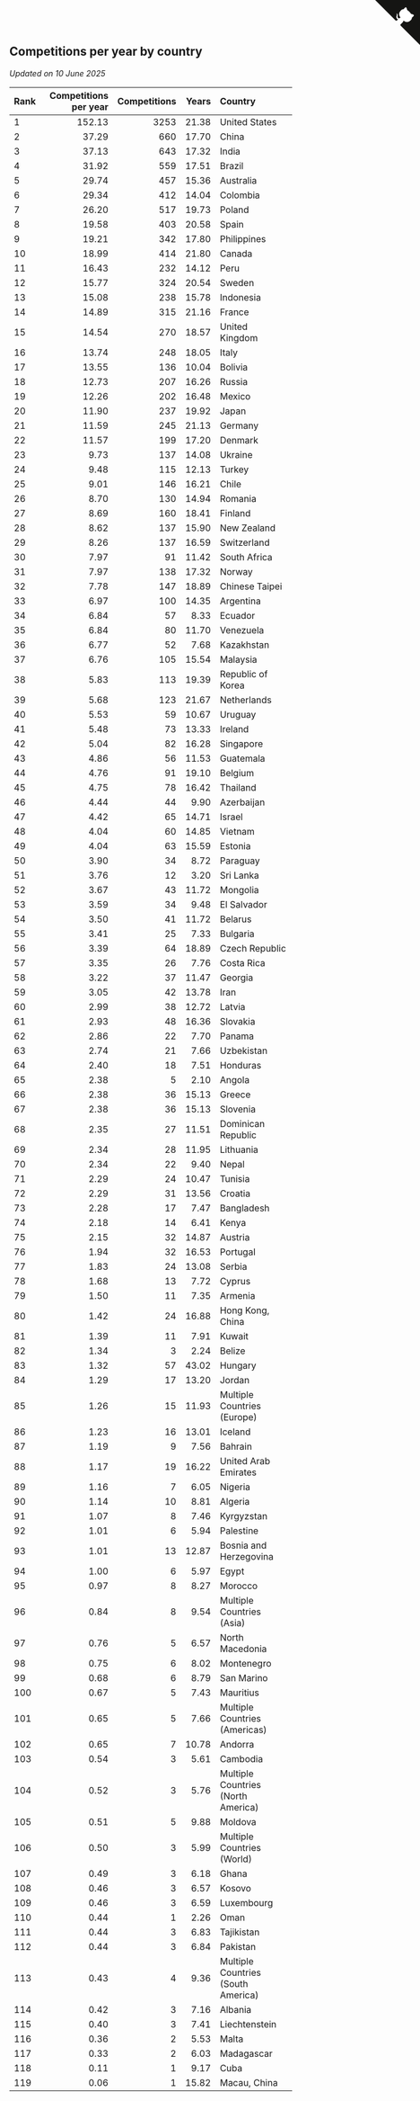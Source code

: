 ## Competitions per year by country

*Updated on 10 June 2025*

| Rank | Competitions per year | Competitions | Years | Country |
| :--- | ---: | ---: | ---: | :--- |
| 1 | 152.13 | 3253 | 21.38 | United States |
| 2 | 37.29 | 660 | 17.70 | China |
| 3 | 37.13 | 643 | 17.32 | India |
| 4 | 31.92 | 559 | 17.51 | Brazil |
| 5 | 29.74 | 457 | 15.36 | Australia |
| 6 | 29.34 | 412 | 14.04 | Colombia |
| 7 | 26.20 | 517 | 19.73 | Poland |
| 8 | 19.58 | 403 | 20.58 | Spain |
| 9 | 19.21 | 342 | 17.80 | Philippines |
| 10 | 18.99 | 414 | 21.80 | Canada |
| 11 | 16.43 | 232 | 14.12 | Peru |
| 12 | 15.77 | 324 | 20.54 | Sweden |
| 13 | 15.08 | 238 | 15.78 | Indonesia |
| 14 | 14.89 | 315 | 21.16 | France |
| 15 | 14.54 | 270 | 18.57 | United Kingdom |
| 16 | 13.74 | 248 | 18.05 | Italy |
| 17 | 13.55 | 136 | 10.04 | Bolivia |
| 18 | 12.73 | 207 | 16.26 | Russia |
| 19 | 12.26 | 202 | 16.48 | Mexico |
| 20 | 11.90 | 237 | 19.92 | Japan |
| 21 | 11.59 | 245 | 21.13 | Germany |
| 22 | 11.57 | 199 | 17.20 | Denmark |
| 23 | 9.73 | 137 | 14.08 | Ukraine |
| 24 | 9.48 | 115 | 12.13 | Turkey |
| 25 | 9.01 | 146 | 16.21 | Chile |
| 26 | 8.70 | 130 | 14.94 | Romania |
| 27 | 8.69 | 160 | 18.41 | Finland |
| 28 | 8.62 | 137 | 15.90 | New Zealand |
| 29 | 8.26 | 137 | 16.59 | Switzerland |
| 30 | 7.97 | 91 | 11.42 | South Africa |
| 31 | 7.97 | 138 | 17.32 | Norway |
| 32 | 7.78 | 147 | 18.89 | Chinese Taipei |
| 33 | 6.97 | 100 | 14.35 | Argentina |
| 34 | 6.84 | 57 | 8.33 | Ecuador |
| 35 | 6.84 | 80 | 11.70 | Venezuela |
| 36 | 6.77 | 52 | 7.68 | Kazakhstan |
| 37 | 6.76 | 105 | 15.54 | Malaysia |
| 38 | 5.83 | 113 | 19.39 | Republic of Korea |
| 39 | 5.68 | 123 | 21.67 | Netherlands |
| 40 | 5.53 | 59 | 10.67 | Uruguay |
| 41 | 5.48 | 73 | 13.33 | Ireland |
| 42 | 5.04 | 82 | 16.28 | Singapore |
| 43 | 4.86 | 56 | 11.53 | Guatemala |
| 44 | 4.76 | 91 | 19.10 | Belgium |
| 45 | 4.75 | 78 | 16.42 | Thailand |
| 46 | 4.44 | 44 | 9.90 | Azerbaijan |
| 47 | 4.42 | 65 | 14.71 | Israel |
| 48 | 4.04 | 60 | 14.85 | Vietnam |
| 49 | 4.04 | 63 | 15.59 | Estonia |
| 50 | 3.90 | 34 | 8.72 | Paraguay |
| 51 | 3.76 | 12 | 3.20 | Sri Lanka |
| 52 | 3.67 | 43 | 11.72 | Mongolia |
| 53 | 3.59 | 34 | 9.48 | El Salvador |
| 54 | 3.50 | 41 | 11.72 | Belarus |
| 55 | 3.41 | 25 | 7.33 | Bulgaria |
| 56 | 3.39 | 64 | 18.89 | Czech Republic |
| 57 | 3.35 | 26 | 7.76 | Costa Rica |
| 58 | 3.22 | 37 | 11.47 | Georgia |
| 59 | 3.05 | 42 | 13.78 | Iran |
| 60 | 2.99 | 38 | 12.72 | Latvia |
| 61 | 2.93 | 48 | 16.36 | Slovakia |
| 62 | 2.86 | 22 | 7.70 | Panama |
| 63 | 2.74 | 21 | 7.66 | Uzbekistan |
| 64 | 2.40 | 18 | 7.51 | Honduras |
| 65 | 2.38 | 5 | 2.10 | Angola |
| 66 | 2.38 | 36 | 15.13 | Greece |
| 67 | 2.38 | 36 | 15.13 | Slovenia |
| 68 | 2.35 | 27 | 11.51 | Dominican Republic |
| 69 | 2.34 | 28 | 11.95 | Lithuania |
| 70 | 2.34 | 22 | 9.40 | Nepal |
| 71 | 2.29 | 24 | 10.47 | Tunisia |
| 72 | 2.29 | 31 | 13.56 | Croatia |
| 73 | 2.28 | 17 | 7.47 | Bangladesh |
| 74 | 2.18 | 14 | 6.41 | Kenya |
| 75 | 2.15 | 32 | 14.87 | Austria |
| 76 | 1.94 | 32 | 16.53 | Portugal |
| 77 | 1.83 | 24 | 13.08 | Serbia |
| 78 | 1.68 | 13 | 7.72 | Cyprus |
| 79 | 1.50 | 11 | 7.35 | Armenia |
| 80 | 1.42 | 24 | 16.88 | Hong Kong, China |
| 81 | 1.39 | 11 | 7.91 | Kuwait |
| 82 | 1.34 | 3 | 2.24 | Belize |
| 83 | 1.32 | 57 | 43.02 | Hungary |
| 84 | 1.29 | 17 | 13.20 | Jordan |
| 85 | 1.26 | 15 | 11.93 | Multiple Countries (Europe) |
| 86 | 1.23 | 16 | 13.01 | Iceland |
| 87 | 1.19 | 9 | 7.56 | Bahrain |
| 88 | 1.17 | 19 | 16.22 | United Arab Emirates |
| 89 | 1.16 | 7 | 6.05 | Nigeria |
| 90 | 1.14 | 10 | 8.81 | Algeria |
| 91 | 1.07 | 8 | 7.46 | Kyrgyzstan |
| 92 | 1.01 | 6 | 5.94 | Palestine |
| 93 | 1.01 | 13 | 12.87 | Bosnia and Herzegovina |
| 94 | 1.00 | 6 | 5.97 | Egypt |
| 95 | 0.97 | 8 | 8.27 | Morocco |
| 96 | 0.84 | 8 | 9.54 | Multiple Countries (Asia) |
| 97 | 0.76 | 5 | 6.57 | North Macedonia |
| 98 | 0.75 | 6 | 8.02 | Montenegro |
| 99 | 0.68 | 6 | 8.79 | San Marino |
| 100 | 0.67 | 5 | 7.43 | Mauritius |
| 101 | 0.65 | 5 | 7.66 | Multiple Countries (Americas) |
| 102 | 0.65 | 7 | 10.78 | Andorra |
| 103 | 0.54 | 3 | 5.61 | Cambodia |
| 104 | 0.52 | 3 | 5.76 | Multiple Countries (North America) |
| 105 | 0.51 | 5 | 9.88 | Moldova |
| 106 | 0.50 | 3 | 5.99 | Multiple Countries (World) |
| 107 | 0.49 | 3 | 6.18 | Ghana |
| 108 | 0.46 | 3 | 6.57 | Kosovo |
| 109 | 0.46 | 3 | 6.59 | Luxembourg |
| 110 | 0.44 | 1 | 2.26 | Oman |
| 111 | 0.44 | 3 | 6.83 | Tajikistan |
| 112 | 0.44 | 3 | 6.84 | Pakistan |
| 113 | 0.43 | 4 | 9.36 | Multiple Countries (South America) |
| 114 | 0.42 | 3 | 7.16 | Albania |
| 115 | 0.40 | 3 | 7.41 | Liechtenstein |
| 116 | 0.36 | 2 | 5.53 | Malta |
| 117 | 0.33 | 2 | 6.03 | Madagascar |
| 118 | 0.11 | 1 | 9.17 | Cuba |
| 119 | 0.06 | 1 | 15.82 | Macau, China |


<a href="https://github.com/JustinTimeCuber/wca_statistics" class="github-corner" aria-label="View source on Github"><svg width="80" height="80" viewBox="0 0 250 250" style="fill:#151513; color:#fff; position: absolute; top: 0; border: 0; right: 0;" aria-hidden="true"><path d="M0,0 L115,115 L130,115 L142,142 L250,250 L250,0 Z"></path><path d="M128.3,109.0 C113.8,99.7 119.0,89.6 119.0,89.6 C122.0,82.7 120.5,78.6 120.5,78.6 C119.2,72.0 123.4,76.3 123.4,76.3 C127.3,80.9 125.5,87.3 125.5,87.3 C122.9,97.6 130.6,101.9 134.4,103.2" fill="currentColor" style="transform-origin: 130px 106px;" class="octo-arm"></path><path d="M115.0,115.0 C114.9,115.1 118.7,116.5 119.8,115.4 L133.7,101.6 C136.9,99.2 139.9,98.4 142.2,98.6 C133.8,88.0 127.5,74.4 143.8,58.0 C148.5,53.4 154.0,51.2 159.7,51.0 C160.3,49.4 163.2,43.6 171.4,40.1 C171.4,40.1 176.1,42.5 178.8,56.2 C183.1,58.6 187.2,61.8 190.9,65.4 C194.5,69.0 197.7,73.2 200.1,77.6 C213.8,80.2 216.3,84.9 216.3,84.9 C212.7,93.1 206.9,96.0 205.4,96.6 C205.1,102.4 203.0,107.8 198.3,112.5 C181.9,128.9 168.3,122.5 157.7,114.1 C157.9,116.9 156.7,120.9 152.7,124.9 L141.0,136.5 C139.8,137.7 141.6,141.9 141.8,141.8 Z" fill="currentColor" class="octo-body"></path></svg></a><style>.github-corner:hover .octo-arm{animation:octocat-wave 560ms ease-in-out}@keyframes octocat-wave{0%,100%{transform:rotate(0)}20%,60%{transform:rotate(-25deg)}40%,80%{transform:rotate(10deg)}}@media (max-width:500px){.github-corner:hover .octo-arm{animation:none}.github-corner .octo-arm{animation:octocat-wave 560ms ease-in-out}}</style>
